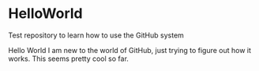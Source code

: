 # HelloWorld
Test repository to learn how to use the GitHub system

Hello World
I am new to the world of GitHub, just trying to figure out how it works.
This seems pretty cool so far.
